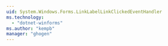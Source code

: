 ```yaml
---
uid: System.Windows.Forms.LinkLabelLinkClickedEventHandler
ms.technology: 
  - "dotnet-winforms"
ms.author: "kempb"
manager: "ghogen"
---
```

